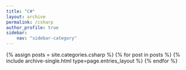 ```yaml
---
title: "C#"
layout: archive
permalink: /csharp
author_profile: true
sidebar:
    nav: "sidebar-category"
---
```


{% assign posts = site.categories.csharp %}
{% for post in posts %} {% include archive-single.html type=page.entries_layout %} {% endfor %}
